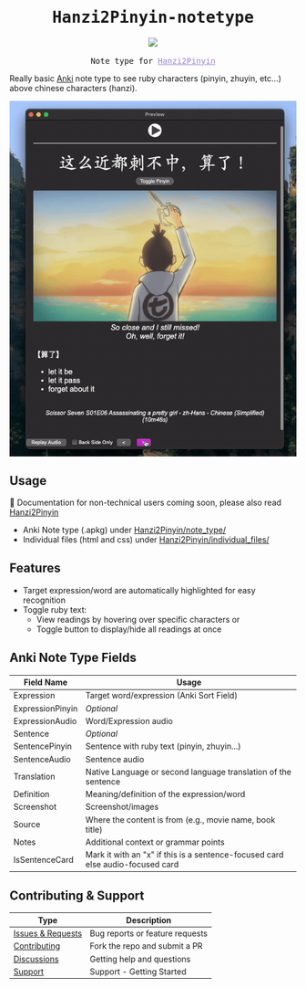 <div align="center">
<h1 style="font-family: monospace;">Hanzi2Pinyin-notetype</h1>
<!-- GitHub Release --><a href="https://github.com/alyssabedard/Hanzi2Pinyin-notetype/releases"><img src="https://img.shields.io/github/v/release/alyssabedard/Hanzi2Pinyin-notetype?style=for-the-badge&labelColor=%231C1C1C&color=%23A692E3&logo=github" /></a>

<pre>
Note type for <a href="https://github.com/alyssabedard/Hanzi2Pinyin" style="color: #9B83D5;">Hanzi2Pinyin</a>
</pre>
</div>

Really basic [Anki](https://apps.ankiweb.net/) note type to see ruby characters (pinyin, zhuyin, etc...) above chinese characters (hanzi).

<div align="center" style="display: flex; justify-content: center; gap: 20px;">
    <img src="docs/screenshots/demo-liuqi.gif" width="600" alt="Demo of note type in dark mode"/>

[//]: # (    <img src="docs/screenshots/demo-dark.gif" width="600" alt="Demo of note type in dark mode"/>)

[//]: # (    <img src="docs/screenshots/demo-light.gif" width="600" alt="Demo of note type in light mode"/>)
</div>



## Usage
🚧 Documentation for non-technical users coming soon, please also  read [Hanzi2Pinyin](https://github.com/alyssabedard/Hanzi2Pinyin)

- Anki Note type (.apkg) under [Hanzi2Pinyin/note_type/](Hanzi2Pinyin/note_type)
- Individual files (html and css) under [Hanzi2Pinyin/individual_files/](Hanzi2Pinyin/individual_files)


##  Features
- Target expression/word are automatically highlighted for easy recognition
- Toggle ruby text:
  - View readings by hovering over specific characters or
  - Toggle button to display/hide all readings at once


## Anki Note Type Fields
| Field Name       | Usage                                                                          |
|------------------|--------------------------------------------------------------------------------|
| Expression       | Target word/expression  (Anki Sort Field)                                      |
| ExpressionPinyin | _Optional_                                                                     |
| ExpressionAudio  | Word/Expression audio                                                          |
| Sentence         | _Optional_                                                                     |
| SentencePinyin   | Sentence with ruby text (pinyin, zhuyin...)                                    |
| SentenceAudio    | Sentence audio                                                                 |
| Translation      | Native Language or second language translation of the sentence                 |
| Definition       | Meaning/definition of the expression/word                                      |
| Screenshot       | Screenshot/images                                                              |
| Source           | Where the content is from (e.g., movie name, book title)                       |
| Notes            | Additional context or grammar points                                           |
| IsSentenceCard   | Mark it with an "x" if this is a sentence-focused card else audio-focused card |


## Contributing & Support

| Type                                                                            | Description                     |
|---------------------------------------------------------------------------------|---------------------------------|
| [Issues & Requests](https://github.com/alyssabedard/Hanzi2Pinyin-notetype/issues) | Bug reports or feature requests | 
| [Contributing](.github/CONTRIBUTING.md)                                         | Fork the repo and submit a PR   |
| [Discussions](https://github.com/alyssabedard/Hanzi2Pinyin-notetype/discussions)  | Getting help and questions      |
| [Support](.github/SUPPORT.md)                                                   | Support - Getting Started       |


